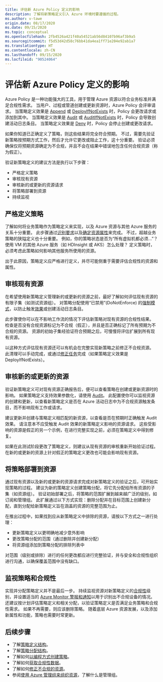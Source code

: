 ```yaml
---
title: 评估新 Azure Policy 定义的影响
description: 了解将新策略定义引入 Azure 环境时要遵循的过程。
ms.author: v-tawe
origin.date: 08/17/2020
ms.date: 09/15/2020
ms.topic: conceptual
ms.openlocfilehash: 2fb4526a421f40a54521ab56d84107b96af3b9a5
ms.sourcegitcommit: f5d53d42d58c76bb41da4ea1ff71e204e92ab1a7
ms.translationtype: HT
ms.contentlocale: zh-CN
ms.lasthandoff: 09/15/2020
ms.locfileid: "90524064"
---
```

# <a name="evaluate-the-impact-of-a-new-azure-policy-definition"></a>评估新 Azure Policy 定义的影响

Azure Policy 是一种功能强大的工具，用于管理 Azure 资源以符合业务标准并满足合规性需求。 当用户、过程或管道创建或更新资源时，Azure Policy 会评审请求。 当策略定义效果是 [Append](./effects.md#deny) 或 [DeployIfNotExists](./effects.md#deployifnotexists) 时，Policy 会更改请求或添加到其中。 当策略定义效果是 [Audit](./effects.md#audit) 或 [AuditIfNotExists](./effects.md#auditifnotexists) 时，Policy 会导致创建活动日志条目。 当策略定义效果是 [Deny](./effects.md#deny) 时，Policy 会停止创建或更改请求。

如果你知道已正确定义了策略，则这些结果将完全符合预期。 不过，需要先验证新策略按预期方式工作，然后才允许它更改或阻止工作，这十分重要。 验证必须确保仅将预期资源确定为不合规，并且不会在结果中错误地包含任何合规资源（称为假正）。

验证新策略定义的建议方法是执行以下步骤：

- 严格定义策略
- 审核现有资源
- 审核新的或更新的资源请求
- 将策略部署到资源
- 持续监视

## <a name="tightly-define-your-policy"></a>严格定义策略

了解如何将业务策略作为策略定义来实现，以及 Azure 资源与其他 Azure 服务的关系十分重要。 此步骤通过[识别要求](../tutorials/create-custom-policy-definition.md#identify-requirements)以及[确定资源属性](../tutorials/create-custom-policy-definition.md#determine-resource-properties)来完成。
不过，超越业务策略的狭隘定义也十分重要。 例如，你的策略状态是否为“所有虚拟机都必须...”？ 使用 VM 的其他 Azure 服务（如 HDInsight 或 AKS）怎么处理？ 定义策略时，必须考虑此策略如何影响其他服务所使用的资源。

出于此原因，策略定义应严格进行定义，并尽可能侧重于需要评估合规性的资源和属性。

## <a name="audit-existing-resources"></a>审核现有资源

在希望使用新策略定义管理新的或更新的资源之前，最好了解如何评估现有资源的有限子集（如测试资源组）。 对策略分配使用“已禁用”(DoNotEnforce) 的[强制模式](./assignment-structure.md#enforcement-mode)，以防止触发[效果](./effects.md)或创建活动日志条目。

此步骤使你可以在不影响工作流的情况下评估新策略对现有资源的合规性结果。 检查是否没有合规资源标记为不合规（假正），并且是否正确标记了所有预期为不合规的资源。
资源的初始子集经验证符合预期之后，可慢慢将评估扩展到所有现有资源。

以这种方式评估现有资源还可以有机会在完整实现新策略之前修正不合规资源。 此清理可以手动完成，或通过[修正任务](../how-to/remediate-resources.md)完成（如果策略定义效果是 DeployIfNotExists）。

## <a name="audit-new-or-updated-resources"></a>审核新的或更新的资源

验证新策略定义可对现有资源正确报告后，便可以查看策略在创建或更新资源时的影响。 如果策略定义支持效果参数化，请使用 [Audit](./effects.md#audit)。 此配置使你可以监视资源的创建和更新，以查看新策略定义是否在 Azure 活动日志中为不合规资源触发条目，而不影响现有工作或请求。

建议更新并创建与策略定义相匹配的新资源，以查看是否在预期时正确触发 Audit 效果。 请注意本不应受触发 Audit 效果的新策略定义影响的资源请求。
这些受影响的资源是假正的另一个示例，在进行完整实现之前，必须在策略定义中得到修复。

如果在此测试阶段更改了策略定义，则建议从现有资源的审核重新开始验证过程。 在新的或更新的资源上针对假正的策略定义更改也可能会影响现有资源。

## <a name="deploy-your-policy-to-resources"></a>将策略部署到资源

通过现有资源以及新的或更新的资源请求完成对新策略定义的验证之后，可开始实现策略的过程。 建议为新的策略定义创建策略分配，将它先分配给所有资源的子集（如资源组）。 验证初始部署之后，将策略的范围扩展到越来越广泛的级别，如订阅和管理组。 此扩展通过以下方式实现：删除分配并在目标范围上创建新分配，直到分配给新策略定义旨在涵盖的资源的完整范围为止。

在推出过程中，如果找到应从新策略定义中排除的资源，请按以下方式之一进行处理：

- 更新策略定义以更明确地减少意外影响
- 更改策略分配的范围（通过删除并创建新分配）
- 将资源组添加到策略分配的排除列表中

对范围（级别或排除）进行的任何更改都应进行完整验证，并与安全和合规性组织进行沟通，以确保覆盖范围中没有缺口。

## <a name="monitor-your-policy-and-compliance"></a>监视策略和合规性

实现并分配策略定义并不是最后一步。 持续监视资源对新策略定义的[合规性](../how-to/get-compliance-data.md)级别，并设置适当的 [Azure Monitor 警报和通知](../../../azure-monitor/platform/alerts-overview.md)以用于识别出不合规设备的情况。 还建议按计划评估策略定义和相关分配，以验证策略定义是否满足业务策略和合规性需求。 如果不再需要，则应该删除策略。 随着底层 Azure 资源发展，以及添加新属性和功能，策略也需要时常更新。

## <a name="next-steps"></a>后续步骤

- 了解[策略定义结构](./definition-structure.md)。
- 了解[策略分配结构](./assignment-structure.md)。
- 了解如何[以编程方式创建策略](../how-to/programmatically-create.md)。
- 了解如何[获取合规性数据](../how-to/get-compliance-data.md)。
- 了解如何[修正不合规的资源](../how-to/remediate-resources.md)。
- 参阅[使用 Azure 管理组来组织资源](../../management-groups/overview.md)，了解什么是管理组。
